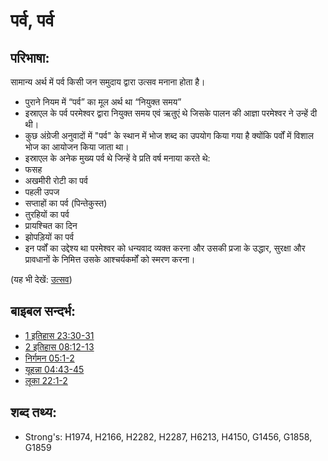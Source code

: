 # पर्व, पर्व #

## परिभाषा: ##

सामान्य अर्थ में पर्व किसी जन समुदाय द्वारा उत्सव मनाना होता है।

* पुराने नियम में “पर्व” का मूल अर्थ था “नियुक्त समय”
* इस्राएल के पर्व परमेश्वर द्वारा नियुक्त समय एवं ऋतुएं थे जिसके पालन की आज्ञा परमेश्वर ने उन्हें दी थी।
* कुछ अंग्रेजी अनुवादों में "पर्व" के स्थान में भोज शब्द का उपयोग किया गया है क्योंकि पर्वों में विशाल भोज का आयोजन किया जाता था।
* इस्राएल के अनेक मुख्य पर्व थे जिन्हें वे प्रति वर्ष मनाया करते थे:
* फसह
* अखमीरी रोटी का पर्व
* पहली उपज
* सप्ताहों का पर्व (पिन्तेकुस्त)
* तुरहियों का पर्व
* प्रायश्चित का दिन
* झोपड़ियों का पर्व
* इन पर्वों का उद्देश्य था परमेश्वर को धन्यवाद व्यक्त करना और उसकी प्रजा के उद्धार, सुरक्षा और प्रावधानों के निमित्त उसके आश्चर्यकर्मों को स्मरण करना।

(यह भी देखें: [उत्सव](../other/feast.md))

## बाइबल सन्दर्भ: ##

* [1 इतिहास 23:30-31](rc://en/tn/help/1ch/23/30)
* [2 इतिहास 08:12-13](rc://en/tn/help/2ch/08/12)
* [निर्गमन 05:1-2](rc://en/tn/help/exo/05/01)
* [यूहन्ना 04:43-45](rc://en/tn/help/jhn/04/43)
* [लूका 22:1-2](rc://en/tn/help/luk/22/01)

## शब्द तथ्य: ##

* Strong's: H1974, H2166, H2282, H2287, H6213, H4150, G1456, G1858, G1859
